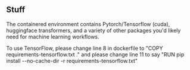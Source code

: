 ## Stuff

The containered environment contains Pytorch/Tensorflow (cuda), huggingface transformers, and a variety of other packages you'd likely need for machine learning workflows.

To use TensorFlow, please change line 8 in dockerfile to "COPY requirements-tensorflow.txt ." and please change line 11 to say "RUN pip install --no-cache-dir -r requirements-tensorflow.txt"
